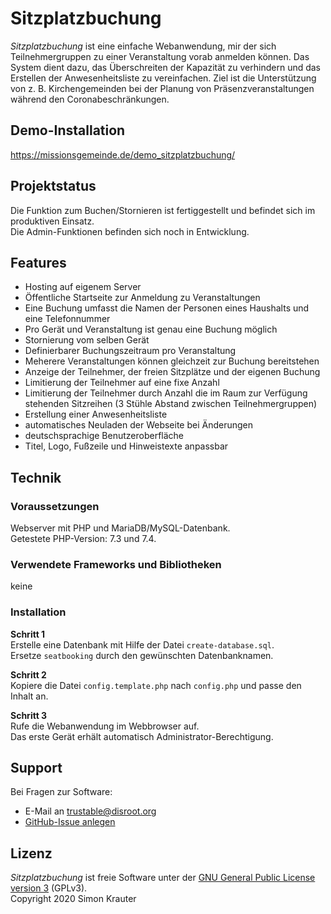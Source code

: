 Sitzplatzbuchung
================

*Sitzplatzbuchung* ist eine einfache Webanwendung, mir der sich Teilnehmergruppen zu einer Veranstaltung vorab anmelden können. Das System dient dazu, das Überschreiten der Kapazität zu verhindern und das Erstellen der Anwesenheitsliste zu vereinfachen. Ziel ist die Unterstützung von z. B. Kirchengemeinden bei der Planung von Präsenzveranstaltungen während den Coronabeschränkungen.


Demo-Installation
-----------------

https://missionsgemeinde.de/demo_sitzplatzbuchung/


Projektstatus
-------------

Die Funktion zum Buchen/Stornieren ist fertiggestellt und befindet sich im produktiven Einsatz.<br>
Die Admin-Funktionen befinden sich noch in Entwicklung.


Features
--------

- Hosting auf eigenem Server
- Öffentliche Startseite zur Anmeldung zu Veranstaltungen
- Eine Buchung umfasst die Namen der Personen eines Haushalts und eine Telefonnummer
- Pro Gerät und Veranstaltung ist genau eine Buchung möglich
- Stornierung vom selben Gerät
- Definierbarer Buchungszeitraum pro Veranstaltung
- Meherere Veranstaltungen können gleichzeit zur Buchung bereitstehen
- Anzeige der Teilnehmer, der freien Sitzplätze und der eigenen Buchung
- Limitierung der Teilnehmer auf eine fixe Anzahl
- Limitierung der Teilnehmer durch Anzahl die im Raum zur Verfügung stehenden Sitzreihen (3 Stühle Abstand zwischen Teilnehmergruppen)
- Erstellung einer Anwesenheitsliste
- automatisches Neuladen der Webseite bei Änderungen
- deutschsprachige Benutzeroberfläche
- Titel, Logo, Fußzeile und Hinweistexte anpassbar 


Technik
-------

### Voraussetzungen

Webserver mit PHP und MariaDB/MySQL-Datenbank.<br>
Getestete PHP-Version: 7.3 und 7.4.


### Verwendete Frameworks und Bibliotheken

keine


### Installation

**Schritt 1**<br>
Erstelle eine Datenbank mit Hilfe der Datei ``create-database.sql``.<br>
Ersetze ``seatbooking`` durch den gewünschten Datenbanknamen.

**Schritt 2**<br>
Kopiere die Datei ``config.template.php`` nach ``config.php`` und passe den Inhalt an.

**Schritt 3**<br>
Rufe die Webanwendung im Webbrowser auf.<br>
Das erste Gerät erhält automatisch Administrator-Berechtigung.


Support
-------

Bei Fragen zur Software:
- E-Mail an trustable@disroot.org
- [GitHub-Issue anlegen](https://github.com/MissionsgemeindeWeinstadt/Sitzplatzbuchung/issues/new)


Lizenz
------

*Sitzplatzbuchung* ist freie Software unter der [GNU General Public License version 3](https://opensource.org/licenses/GPL-3.0) (GPLv3).<br>
Copyright 2020 Simon Krauter
